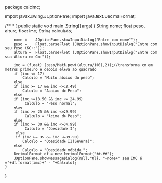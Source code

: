 package calcimc;

import javax.swing.JOptionPane;
import java.text.DecimalFormat;

/**
 *
{
    public static void main (String[] args)
    {
        String nome;
        float peso, altura;
        float imc;
        String calculado;
        
        nome =    JOptionPane.showInputDialog("Entre com nome?");
        peso =    Float.parseFloat (JOptionPane.showInputDialog("Entre com seu Peso (KG):"));
        altura =  Float.parseFloat (JOptionPane.showInputDialog("Entre com sua Altura em Cm:"));
        
        imc = (float) (peso/Math.pow((altura/100),2));//transforma cm em metros primeiro e depois eleva ao quadrado
        if (imc <= 17)
            Calculo = "Muito abaixo do peso";
        else
        if (imc >= 17 && imc <=18.49)
            Calculo = "Abaixo do Peso";
        else
        if (imc >=18.50 && imc <= 24.99)
             Calculo = "Peso normal";
        else
        if (imc >= 25 && imc <=29.99)
             Calculo = "Acima do Peso";
        else
        if (imc >= 30 && imc <=34.99)
             Calculo = "Obesidade I";
         else
         if (imc >= 35 && imc <=39.99)
            Calculo = "Obesidade II(Severa)";
        else
            Calculo = "Obesidade móbida.";
        DecimalFormat df = new DecimalFormat("##.##");        
        JOptionPane.showMessageDialog(null,"Olá, "+nome+" seu IMC é ="+df.format(imc)+" - "+Calculo);         
    }  
}
